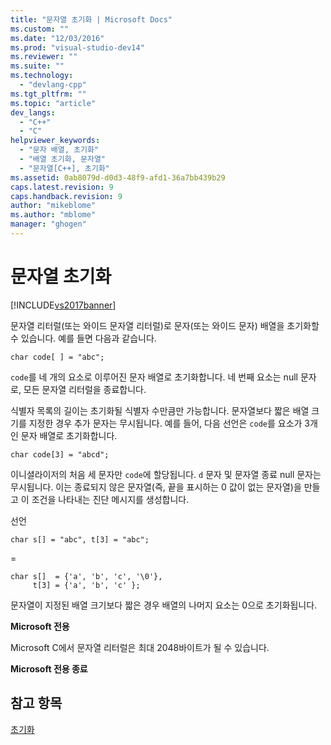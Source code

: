 ```yaml
---
title: "문자열 초기화 | Microsoft Docs"
ms.custom: ""
ms.date: "12/03/2016"
ms.prod: "visual-studio-dev14"
ms.reviewer: ""
ms.suite: ""
ms.technology: 
  - "devlang-cpp"
ms.tgt_pltfrm: ""
ms.topic: "article"
dev_langs: 
  - "C++"
  - "C"
helpviewer_keywords: 
  - "문자 배열, 초기화"
  - "배열 초기화, 문자열"
  - "문자열[C++], 초기화"
ms.assetid: 0ab8079d-d0d3-48f9-afd1-36a7bb439b29
caps.latest.revision: 9
caps.handback.revision: 9
author: "mikeblome"
ms.author: "mblome"
manager: "ghogen"
---
```

# 문자열 초기화
[!INCLUDE[vs2017banner](../assembler/inline/includes/vs2017banner.md)]

문자열 리터럴\(또는 와이드 문자열 리터럴\)로 문자\(또는 와이드 문자\) 배열을 초기화할 수 있습니다.  예를 들면 다음과 같습니다.  
  
```  
char code[ ] = "abc";  
```  
  
 `code`를 네 개의 요소로 이루어진 문자 배열로 초기화합니다.  네 번째 요소는 null 문자로, 모든 문자열 리터럴을 종료합니다.  
  
 식별자 목록의 길이는 초기화될 식별자 수만큼만 가능합니다.  문자열보다 짧은 배열 크기를 지정한 경우 추가 문자는 무시됩니다.  예를 들어, 다음 선언은 `code`를 요소가 3개인 문자 배열로 초기화합니다.  
  
```  
char code[3] = "abcd";  
```  
  
 이니셜라이저의 처음 세 문자만 `code`에 할당됩니다.  `d` 문자 및 문자열 종료 null 문자는 무시됩니다.  이는 종료되지 않은 문자열\(즉, 끝을 표시하는 0 값이 없는 문자열\)을 만들고 이 조건을 나타내는 진단 메시지를 생성합니다.  
  
 선언  
  
```  
char s[] = "abc", t[3] = "abc";  
```  
  
 \=  
  
```  
char s[]  = {'a', 'b', 'c', '\0'},   
     t[3] = {'a', 'b', 'c' };  
```  
  
 문자열이 지정된 배열 크기보다 짧은 경우 배열의 나머지 요소는 0으로 초기화됩니다.  
  
 **Microsoft 전용**  
  
 Microsoft C에서 문자열 리터럴은 최대 2048바이트가 될 수 있습니다.  
  
 **Microsoft 전용 종료**  
  
## 참고 항목  
 [초기화](../c-language/initialization.md)